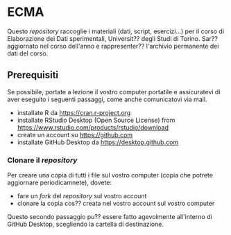 # ECMA

Questo *repository* raccoglie i materiali (dati, script, esercizi...) per il corso di Elaborazione dei Dati sperimentali, Universit?? degli Studi di Torino.
Sar?? aggiornato nel corso dell'anno e rappresenter?? l'archivio permanente dei dati del corso.

## Prerequisiti

Se possibile, portate a lezione il vostro computer portatile e assicuratevi di aver eseguito i seguenti passaggi, come anche comunicatovi via mail.
- installate R da https://cran.r-project.org
- installate RStudio Desktop (Open Source License) from https://www.rstudio.com/products/rstudio/download
- create un account su https://github.com
- installate GitHub Desktop da https://desktop.github.com


### Clonare il *repository*

Per creare una copia di tutti i file sul vostro computer (copia che potrete aggiornare periodicamnete), dovete:
- fare un *fork* del *repository* sul vostro account
- clonare la copia cos?? creata nel vostro account sul vostro computer

Questo secondo passaggio pu?? essere fatto agevolmente all'interno di GitHub Desktop, scegliendo la cartella di destinazione.


